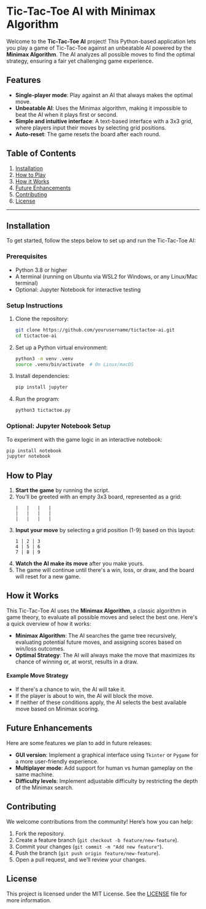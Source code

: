 # Tic-Tac-Toe AI with Minimax Algorithm

Welcome to the **Tic-Tac-Toe AI** project! This Python-based application lets you play a game of Tic-Tac-Toe against an unbeatable AI powered by the **Minimax Algorithm**. The AI analyzes all possible moves to find the optimal strategy, ensuring a fair yet challenging game experience.

## Features

- **Single-player mode**: Play against an AI that always makes the optimal move.
- **Unbeatable AI**: Uses the Minimax algorithm, making it impossible to beat the AI when it plays first or second.
- **Simple and intuitive interface**: A text-based interface with a 3x3 grid, where players input their moves by selecting grid positions.
- **Auto-reset**: The game resets the board after each round.

## Table of Contents

1. [Installation](#installation)
2. [How to Play](#how-to-play)
3. [How it Works](#how-it-works)
4. [Future Enhancements](#future-enhancements)
5. [Contributing](#contributing)
6. [License](#license)

---

## Installation

To get started, follow the steps below to set up and run the Tic-Tac-Toe AI:

### Prerequisites

- Python 3.8 or higher
- A terminal (running on Ubuntu via WSL2 for Windows, or any Linux/Mac terminal)
- Optional: Jupyter Notebook for interactive testing

### Setup Instructions

1. Clone the repository:
   ```bash
   git clone https://github.com/yourusername/tictactoe-ai.git
   cd tictactoe-ai
   ```

2. Set up a Python virtual environment:
   ```bash
   python3 -m venv .venv
   source .venv/bin/activate  # On Linux/macOS
   ```

3. Install dependencies:
   ```bash
   pip install jupyter
   ```

4. Run the program:
   ```bash
   python3 tictactoe.py
   ```

### Optional: Jupyter Notebook Setup

To experiment with the game logic in an interactive notebook:
```bash
pip install notebook
jupyter notebook
```

## How to Play

1. **Start the game** by running the script.
2. You’ll be greeted with an empty 3x3 board, represented as a grid:
   ```
   |   |   |   |
   |   |   |   |
   |   |   |   |
   ```
3. **Input your move** by selecting a grid position (1-9) based on this layout:
   ```
   1 | 2 | 3
   4 | 5 | 6
   7 | 8 | 9
   ```
4. **Watch the AI make its move** after you make yours.
5. The game will continue until there's a win, loss, or draw, and the board will reset for a new game.

## How it Works

This Tic-Tac-Toe AI uses the **Minimax Algorithm**, a classic algorithm in game theory, to evaluate all possible moves and select the best one. Here's a quick overview of how it works:

- **Minimax Algorithm**: The AI searches the game tree recursively, evaluating potential future moves, and assigning scores based on win/loss outcomes.
- **Optimal Strategy**: The AI will always make the move that maximizes its chance of winning or, at worst, results in a draw.

#### Example Move Strategy

- If there's a chance to win, the AI will take it.
- If the player is about to win, the AI will block the move.
- If neither of these conditions apply, the AI selects the best available move based on Minimax scoring.

## Future Enhancements

Here are some features we plan to add in future releases:

- **GUI version**: Implement a graphical interface using `Tkinter` or `Pygame` for a more user-friendly experience.
- **Multiplayer mode**: Add support for human vs human gameplay on the same machine.
- **Difficulty levels**: Implement adjustable difficulty by restricting the depth of the Minimax search.

## Contributing

We welcome contributions from the community! Here’s how you can help:

1. Fork the repository.
2. Create a feature branch (`git checkout -b feature/new-feature`).
3. Commit your changes (`git commit -m "Add new feature"`).
4. Push the branch (`git push origin feature/new-feature`).
5. Open a pull request, and we’ll review your changes.

## License

This project is licensed under the MIT License. See the [LICENSE](LICENSE) file for more information.
